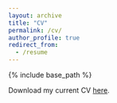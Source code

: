 ```yaml
---
layout: archive
title: "CV"
permalink: /cv/
author_profile: true
redirect_from:
  - /resume
---
```


{% include base_path %}

Download my current CV <a href="https://github.com/evamariaa/evamariaa.github.io/blob/master/files/Ahrer_CV_5Dec24.pdf">here</a>. 
